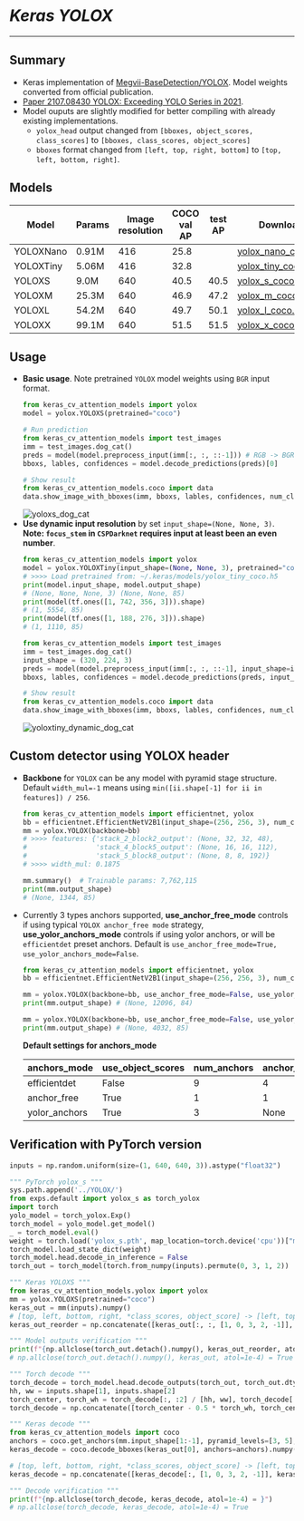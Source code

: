 # ___Keras YOLOX___
***

## Summary
  - Keras implementation of [Megvii-BaseDetection/YOLOX](https://github.com/Megvii-BaseDetection/YOLOX). Model weights converted from official publication.
  - [Paper 2107.08430 YOLOX: Exceeding YOLO Series in 2021](https://arxiv.org/pdf/2107.08430.pdf).
  - Model ouputs are slightly modified for better compiling with already existing implementations.
    - `yolox_head` output changed from `[bboxes, object_scores, class_scores]` to `[bboxes, class_scores, object_scores]`
    - `bboxes` format changed from `[left, top, right, bottom]` to `[top, left, bottom, right]`.
## Models
  | Model     | Params | Image resolution | COCO val AP | test AP | Download |
  | --------- | ------ | ---------------- | ----------- | ------- | -------- |
  | YOLOXNano | 0.91M  | 416              | 25.8        |         | [yolox_nano_coco.h5](https://github.com/leondgarse/keras_cv_attention_models/releases/download/yolox/yolox_nano_coco.h5) |
  | YOLOXTiny | 5.06M  | 416              | 32.8        |         | [yolox_tiny_coco.h5](https://github.com/leondgarse/keras_cv_attention_models/releases/download/yolox/yolox_tiny_coco.h5) |
  | YOLOXS    | 9.0M   | 640              | 40.5        | 40.5    | [yolox_s_coco.h5](https://github.com/leondgarse/keras_cv_attention_models/releases/download/yolox/yolox_s_coco.h5)       |
  | YOLOXM    | 25.3M  | 640              | 46.9        | 47.2    | [yolox_m_coco.h5](https://github.com/leondgarse/keras_cv_attention_models/releases/download/yolox/yolox_m_coco.h5)       |
  | YOLOXL    | 54.2M  | 640              | 49.7        | 50.1    | [yolox_l_coco.h5](https://github.com/leondgarse/keras_cv_attention_models/releases/download/yolox/yolox_l_coco.h5)       |
  | YOLOXX    | 99.1M  | 640              | 51.5        | 51.5    | [yolox_x_coco.h5](https://github.com/leondgarse/keras_cv_attention_models/releases/download/yolox/yolox_x_coco.h5)       |
## Usage
  - **Basic usage**. Note pretrained `YOLOX` model weights using `BGR` input format.
    ```py
    from keras_cv_attention_models import yolox
    model = yolox.YOLOXS(pretrained="coco")

    # Run prediction
    from keras_cv_attention_models import test_images
    imm = test_images.dog_cat()
    preds = model(model.preprocess_input(imm[:, :, ::-1])) # RGB -> BGR
    bboxs, lables, confidences = model.decode_predictions(preds)[0]

    # Show result
    from keras_cv_attention_models.coco import data
    data.show_image_with_bboxes(imm, bboxs, lables, confidences, num_classes=80)
    ```
    ![yoloxs_dog_cat](https://user-images.githubusercontent.com/5744524/160348847-4ecefb6c-c0a3-410c-a98e-23504533cfee.png)
  - **Use dynamic input resolution** by set `input_shape=(None, None, 3)`. **Note: `focus_stem` in `CSPDarknet` requires input at least been an even number**.
    ```py
    from keras_cv_attention_models import yolox
    model = yolox.YOLOXTiny(input_shape=(None, None, 3), pretrained="coco")
    # >>>> Load pretrained from: ~/.keras/models/yolox_tiny_coco.h5
    print(model.input_shape, model.output_shape)
    # (None, None, None, 3) (None, None, 85)
    print(model(tf.ones([1, 742, 356, 3])).shape)
    # (1, 5554, 85)
    print(model(tf.ones([1, 188, 276, 3])).shape)
    # (1, 1110, 85)

    from keras_cv_attention_models import test_images
    imm = test_images.dog_cat()
    input_shape = (320, 224, 3)
    preds = model(model.preprocess_input(imm[:, :, ::-1], input_shape=input_shape)) # RGB -> BGR
    bboxs, lables, confidences = model.decode_predictions(preds, input_shape=input_shape)[0]

    # Show result
    from keras_cv_attention_models.coco import data
    data.show_image_with_bboxes(imm, bboxs, lables, confidences, num_classes=80)
    ```
    ![yoloxtiny_dynamic_dog_cat](https://user-images.githubusercontent.com/5744524/160348890-2d647b26-ff2d-49b6-ae46-b30f29c69ab1.png)
## Custom detector using YOLOX header
  - **Backbone** for `YOLOX` can be any model with pyramid stage structure. Default `width_mul=-1` means using `min([ii.shape[-1] for ii in features]) / 256`.
    ```py
    from keras_cv_attention_models import efficientnet, yolox
    bb = efficientnet.EfficientNetV2B1(input_shape=(256, 256, 3), num_classes=0)
    mm = yolox.YOLOX(backbone=bb)
    # >>>> features: {'stack_2_block2_output': (None, 32, 32, 48),
    #                 'stack_4_block5_output': (None, 16, 16, 112),
    #                 'stack_5_block8_output': (None, 8, 8, 192)}
    # >>>> width_mul: 0.1875

    mm.summary()  # Trainable params: 7,762,115
    print(mm.output_shape)
    # (None, 1344, 85)
    ```
  - Currently 3 types anchors supported, **use_anchor_free_mode** controls if using typical `YOLOX anchor_free mode` strategy, **use_yolor_anchors_mode** controls if using yolor anchors, or will be `efficientdet` preset anchors. Default is `use_anchor_free_mode=True, use_yolor_anchors_mode=False`.
    ```py
    from keras_cv_attention_models import efficientnet, yolox
    bb = efficientnet.EfficientNetV2B1(input_shape=(256, 256, 3), num_classes=0)

    mm = yolox.YOLOX(backbone=bb, use_anchor_free_mode=False, use_yolor_anchors_mode=False) # Trainable params: 7,860,752
    print(mm.output_shape) # (None, 12096, 84)

    mm = yolox.YOLOX(backbone=bb, use_anchor_free_mode=False, use_yolor_anchors_mode=True) # Trainable params: 7,787,105
    print(mm.output_shape) # (None, 4032, 85)
    ```
    **Default settings for anchors_mode**

    | anchors_mode  | use_object_scores | num_anchors | anchor_scale | aspect_ratios | num_scales | grid_zero_start |
    | ------------- | ----------------- | ----------- | ------------ | ------------- | ---------- | --------------- |
    | efficientdet  | False             | 9           | 4            | [1, 2, 0.5]   | 3          | False           |
    | anchor_free   | True              | 1           | 1            | [1]           | 1          | True            |
    | yolor_anchors | True              | 3           | None         | presets       | None       | offset=0.5      |
## Verification with PyTorch version
  ```py
  inputs = np.random.uniform(size=(1, 640, 640, 3)).astype("float32")

  """ PyTorch yolox_s """
  sys.path.append('../YOLOX/')
  from exps.default import yolox_s as torch_yolox
  import torch
  yolo_model = torch_yolox.Exp()
  torch_model = yolo_model.get_model()
  _ = torch_model.eval()
  weight = torch.load('yolox_s.pth', map_location=torch.device('cpu'))["model"]
  torch_model.load_state_dict(weight)
  torch_model.head.decode_in_inference = False
  torch_out = torch_model(torch.from_numpy(inputs).permute(0, 3, 1, 2))

  """ Keras YOLOXS """
  from keras_cv_attention_models.yolox import yolox
  mm = yolox.YOLOXS(pretrained="coco")
  keras_out = mm(inputs).numpy()
  # [top, left, bottom, right, *class_scores, object_score] -> [left, top, right, bottom ,object_score, *class_scores]
  keras_out_reorder = np.concatenate([keras_out[:, :, [1, 0, 3, 2, -1]], keras_out[:, :, 4:-1]], axis=-1)

  """ Model outputs verification """
  print(f"{np.allclose(torch_out.detach().numpy(), keras_out_reorder, atol=1e-4) = }")
  # np.allclose(torch_out.detach().numpy(), keras_out, atol=1e-4) = True

  """ Torch decode """
  torch_decode = torch_model.head.decode_outputs(torch_out, torch_out.dtype).detach().numpy()[0]
  hh, ww = inputs.shape[1], inputs.shape[2]
  torch_center, torch_wh = torch_decode[:, :2] / [hh, ww], torch_decode[:, 2:4] / [hh, ww]
  torch_decode = np.concatenate([torch_center - 0.5 * torch_wh, torch_center + 0.5 * torch_wh, torch_decode[:, 4:]], axis=-1)

  """ Keras decode """
  from keras_cv_attention_models import coco
  anchors = coco.get_anchors(mm.input_shape[1:-1], pyramid_levels=[3, 5], aspect_ratios=[1], num_scales=1, anchor_scale=1, grid_zero_start=True)
  keras_decode = coco.decode_bboxes(keras_out[0], anchors=anchors).numpy()

  # [top, left, bottom, right, *class_scores, object_score] -> [left, top, right, bottom ,object_score, *class_scores]
  keras_decode = np.concatenate([keras_decode[:, [1, 0, 3, 2, -1]], keras_decode[:, 4:-1]], axis=-1)

  """ Decode verification """
  print(f"{np.allclose(torch_decode, keras_decode, atol=1e-4) = }")
  # np.allclose(torch_decode, keras_decode, atol=1e-4) = True
  ```
